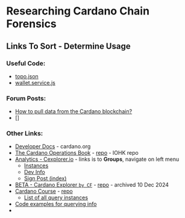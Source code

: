 # Researching Cardano Chain Forensics

## Links To Sort - Determine Usage

### Useful Code:
  - [topo.json](https://github.com/st8tikratio/Uselessness/blob/main/blockchain/cardano/foren/topo.json)
  - [wallet.service.js](https://github.com/st8tikratio/Uselessness/blob/main/blockchain/cardano/foren/wallet.service.js)

### Forum Posts:
- [How to pull data from the Cardano blockchain?](https://forum.cardano.org/t/how-to-pull-data-from-the-cardano-blockchain/45096/)
- []

### Other Links:
- [Developer Docs](https://developers.cardano.org/) - cardano.org
- [The Cardano Operations Book](https://book.play.dev.cardano.org) - [repo](https://github.com/input-output-hk/cardano-playground) - IOHK repo
- [Analytics - Cexplorer.io](https://cexplorer.io/groups) - links is to **Groups**, navigate on left menu
  - [Instances](https://github.com/cardanians/cexplorer.io/blob/main/doc/instances.md)
  - [Dev Info](https://github.com/cexplorer/cexplorer.io/blob/main/doc/welcome_devs.md)
  - [Sign Post (index)](https://github.com/cexplorer/cexplorer.io/tree/main/doc)
- [BETA - Cardano Explorer `by CF`](https://beta.explorer.cardano.org/en/micar) - [repo](https://github.com/cardano-foundation/cf-explorer) - archived 10 Dec 2024
- [Cardano Course](https://cardano-course.gitbook.io/cardano-course) - [repo](https://github.com/carloslodelar/cardano-course/blob/main/README.md)
  - [List of all query instances](https://github.com/search?q=repo%3Acarloslodelar%2Fcardano-course+query&type=code)
- [Code examples for querying info](https://github.com/CodingOnChain/lift-wallet/blob/0.2.0/src/services/wallet.service.js#L333)
-  
